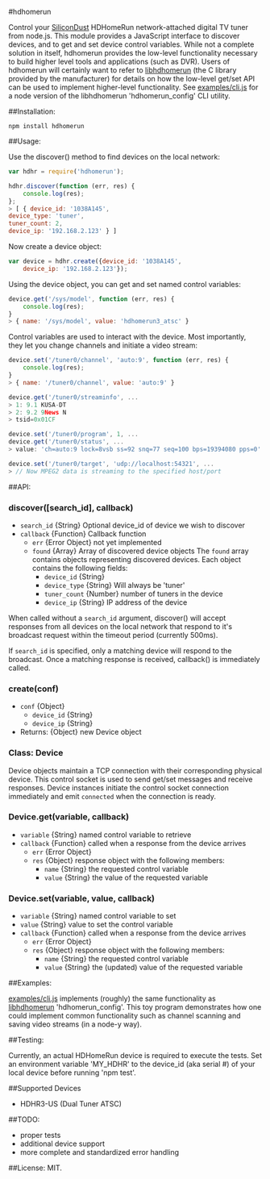 #hdhomerun

Control your [SiliconDust](http://www.silicondust.com) HDHomeRun network-attached digital TV tuner from node.js.  This module provides a JavaScript interface to discover devices, and to get and set device control variables.  While not a complete solution in itself, hdhomerun provides the low-level functionality necessary to build higher level tools and applications (such as DVR).  Users of hdhomerun will certainly want to refer to [libhdhomerun](http://github.com/mharsch/libhdhomerun) (the C library provided by the manufacturer) for details on how the low-level get/set API can be used to implement higher-level functionality.  See [examples/cli.js](examples/cli.js) for a node version of the libhdhomerun 'hdhomerun\_config' CLI utility.  

##Installation:

	npm install hdhomerun

##Usage:

Use the discover() method to find devices on the local network:
```javascript
var hdhr = require('hdhomerun');

hdhr.discover(function (err, res) {
	console.log(res);
};
> [ { device_id: '1038A145',
device_type: 'tuner',
tuner_count: 2,
device_ip: '192.168.2.123' } ]
```

Now create a device object:
```javascript
var device = hdhr.create({device_id: '1038A145',
    device_ip: '192.168.2.123'});
```

Using the device object, you can get and set named control variables:
```javascript
device.get('/sys/model', function (err, res) {
	console.log(res);
}
> { name: '/sys/model', value: 'hdhomerun3_atsc' }
```

Control variables are used to interact with the device.  Most importantly, they let you change channels and initiate a video stream:
```javascript
device.set('/tuner0/channel', 'auto:9', function (err, res) {
	console.log(res);
}
> { name: '/tuner0/channel', value: 'auto:9' }

device.get('/tuner0/streaminfo', ...
> 1: 9.1 KUSA-DT
> 2: 9.2 9News N
> tsid=0x01CF

device.set('/tuner0/program', 1, ...
device.get('/tuner0/status', ...
> value: 'ch=auto:9 lock=8vsb ss=92 snq=77 seq=100 bps=19394080 pps=0'

device.set('/tuner0/target', 'udp://localhost:54321', ...
> // Now MPEG2 data is streaming to the specified host/port
```

##API:

### discover([search\_id], callback)
* `search_id` {String} Optional device\_id of device we wish to discover
* `callback` {Function} Callback function
    * `err` {Error Object} not yet implemented
    * `found` {Array} Array of discovered device objects
The `found` array contains objects representing discovered devices.  Each
object contains the following fields:
        * `device_id` {String}
        * `device_type` {String} Will always be 'tuner'
        * `tuner_count` {Number} number of tuners in the device
        * `device_ip` {String} IP address of the device

When called without a `search_id` argument, discover() will accept responses from all devices on the local network that respond to it's broadcast request within the timeout period (currently 500ms).  

If `search_id` is specified, only a matching device will respond to the broadcast.  Once a matching response is received, callback() is immediately called.

### create(conf)
* `conf` {Object}
    * `device_id` {String}
    * `device_ip` {String}
* Returns: {Object} new Device object

### Class: Device
Device objects maintain a TCP connection with their corresponding physical device.  This control socket is used to send get/set messages and receive responses.  Device instances initiate the control socket connection immediately and emit `connected` when the connection is ready.  

### Device.get(variable, callback)
* `variable` {String} named control variable to retrieve
* `callback` {Function} called when a response from the device arrives
    * `err` {Error Object}
    * `res` {Object} response object with the following members:
        * `name` {String} the requested control variable
        * `value` {String} the value of the requested variable

### Device.set(variable, value, callback)
* `variable` {String} named control variable to set
* `value` {String} value to set the control variable
* `callback` {Function} called when a response from the device arrives
    * `err` {Error Object}
    * `res` {Object} response object with the following members:
        * `name` {String} the requested control variable
        * `value` {String} the (updated) value of the requested variable

##Examples:

[examples/cli.js](examples/cli.js) implements (roughly) the same functionality as [libhdhomerun](http://github.com/mharsch/libhdhomerun) 'hdhomerun\_config'.  This toy program demonstrates how one could implement common functionality such as channel scanning and saving video streams (in a node-y way).  

##Testing:

Currently, an actual HDHomeRun device is required to execute the tests.  Set an environment variable 'MY\_HDHR' to the device\_id (aka serial #) of your local device before running 'npm test'.  

##Supported Devices

* HDHR3-US (Dual Tuner ATSC)

##TODO:

* proper tests
* additional device support
* more complete and standardized error handling

##License:
MIT.
